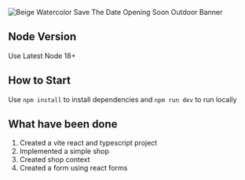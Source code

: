 ![Beige Watercolor Save The Date Opening Soon Outdoor Banner](https://github.com/CyrilShalyapin/lovoo-test/assets/21074374/d3369eab-d076-48a1-9147-c2b8b803552b)

## Node Version
Use Latest Node 18+

## How to Start
Use `npm install` to install dependencies and `npm run dev` to run locally

## What have been done
1. Created a vite react and typescript project
2. Implemented a simple shop
3. Created shop context
4. Created a form using react forms
